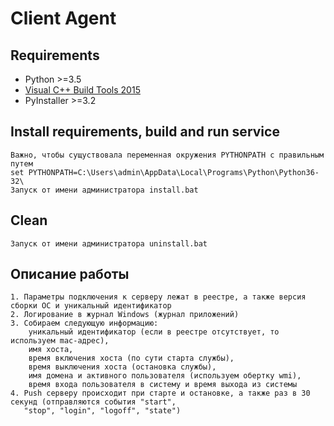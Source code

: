 # Client Agent

## Requirements

  * Python >=3.5
  * [Visual C++ Build Tools 2015](http://go.microsoft.com/fwlink/?LinkId=691126)
  * PyInstaller >=3.2

## Install requirements, build and run service

    Важно, чтобы сущуствовала переменная окружения PYTHONPATH с правильным путем
    set PYTHONPATH=C:\Users\admin\AppData\Local\Programs\Python\Python36-32\
    Запуск от имени администратора install.bat

## Clean

    Запуск от имени администратора uninstall.bat

## Описание работы

    1. Параметры подключения к серверу лежат в реестре, а также версия сборки ОС и уникальный идентификатор
    2. Логирование в журнал Windows (журнал приложений)
    3. Собираем следующую информацию:
        уникальный идентификатор (если в реестре отсутствует, то используем mac-адрес),
        имя хоста,
        время включения хоста (по сути старта службы),
        время выключения хоста (остановка службы),
        имя домена и активного пользователя (используем обертку wmi),
        время входа пользователя в систему и время выхода из системы
    4. Push серверу происходит при старте и остановке, а также раз в 30 секунд (отправляются события "start",
       "stop", "login", "logoff", "state")
